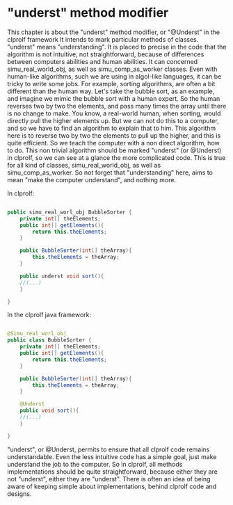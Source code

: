 # "underst" method modifier

This chapter is about the "underst" method modifier, or "@Underst" in the clprolf framework
It intends to mark particular methods of classes. "underst" means "understanding". It is placed to precise in the code that the algorithm is not intuitive, not straightforward, because of differences between computers abilities and human abilities. It can concerned simu_real_world_obj, as well as simu_comp_as_worker classes. Even with human-like algorithms, such we are using in algol-like languages, it can be tricky to write some jobs. For example, sorting algorithms, are often a bit different than the human way.
Let's take the bubble sort, as an example, and imagine we mimic the bubble sort with a human expert. So the human reverses two by two the elements, and pass many times the array until there is no change to make. You know, a real-world human, when sorting, would directly pull the higher elements up. But we can not do this to a computer, and so we have to find an algorithm to explain that to him. This algorithm here is to reverse two by two the elements to pull up the higher, and this is quite efficient. So we teach the computer with a non direct algorithm, how to do. This non trivial algorithm should be marked "underst" (or @Underst) in clprolf, so we can see at a glance the more complicated code. This is true for all kind of classes, simu_real_world_obj, as well as simu_comp_as_worker.
So not forget that "understanding" here, aims to mean "make the computer understand", and nothing more.

In clprolf:

```java

public simu_real_worl_obj BubbleSorter {
	private int[] theElements;
	public int[] getElements(){
		return this.theElements;
	}

	public BubbleSorter(int[] theArray){
		this.theElements = theArray;
	}

	public underst void sort(){
	//(...)
	}

}
```

In the clprolf java framework:

```java

@Simu_real_worl_obj
public class BubbleSorter {
	private int[] theElements;
	public int[] getElements(){
		return this.theElements;
	}

	public BubbleSorter(int[] theArray){
		this.theElements = theArray;
	}

	@Underst
	public void sort(){
	//(...)
	}

}
```

"underst", or @Underst, permits to ensure that all clprolf code remains understandable. Even the less intuitive code has a simple goal, just make understand the job to the computer. So in clprolf, all methods implementations should be quite straightforward, because either they are not "underst", either they are "underst".
There is often an idea of being aware of keeping simple about implementations, behind clprolf code and designs.